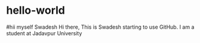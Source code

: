 # hello-world
#hii myself Swadesh
Hi there, This is Swadesh starting to use GitHub.
I am a student at Jadavpur University


